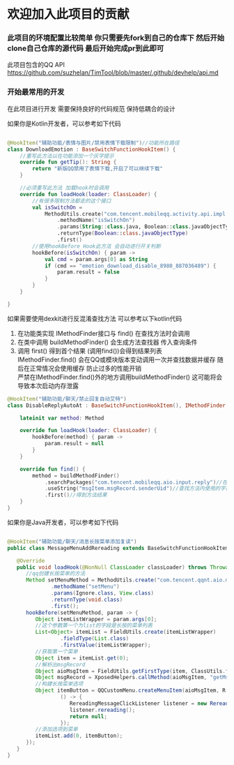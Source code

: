 # 欢迎加入此项目的贡献

### 此项目的环境配置比较简单 你只需要先fork到自己的仓库下 然后开始clone自己仓库的源代码 最后开始完成pr到此即可

此项目包含的QQ API https://github.com/suzhelan/TimTool/blob/master/.github/devhelp/api.md
### 开始最常用的开发

在此项目进行开发 需要保持良好的代码规范 保持低耦合的设计

如果你是Kotlin开发者，可以参考如下代码

```kotlin

@HookItem("辅助功能/表情与图片/禁用表情下载限制")//功能所在路径
class DownloadEmotion : BaseSwitchFunctionHookItem() {
    //重写此方法以在功能添加一个灰字提示
    override fun getTip(): String {
        return "新版QQ禁用了表情下载,开启了可以继续下载"
    }

    //必须重写此方法 加载hook时会调用
    override fun loadHook(loader: ClassLoader) {
        //有很多限制方法都走的这个接口
        val isSwitchOn =
            MethodUtils.create("com.tencent.mobileqq.activity.api.impl.UnitedConfigImpl")
                .methodName("isSwitchOn")
                .params(String::class.java, Boolean::class.javaObjectType)
                .returnType(Boolean::class.javaObjectType)
                .first()
        //使用hookBefore Hook此方法 会自动进行开关判断
        hookBefore(isSwitchOn) { param ->
            val cmd = param.args[0] as String
            if (cmd == "emotion_download_disable_8980_887036489") {
                param.result = false
            }
        }
    }

}
```

如果需要使用dexkit进行反混淆查找方法 可以参考以下kotlin代码

1. 在功能类实现 IMethodFinder接口与 find() 在查找方法时会调用
2. 在类中调用 buildMethodFinder() 会生成方法查找器 传入查询条件
3. 调用 first() 得到首个结果 (调用find())会得到结果列表  
   IMethodFinder.find() 会在QQ或模块版本变动调用一次并查找数据并缓存 随后在正常情况会使用缓存
   防止过多的性能开销  
   严禁在IMethodFinder.find()外的地方调用buildMethodFinder() 这可能将会导致本次启动内存泄露

```kotlin
@HookItem("辅助功能/聊天/禁止回复自动艾特")
class DisableReplyAutoAt : BaseSwitchFunctionHookItem(), IMethodFinder {

    lateinit var method: Method

    override fun loadHook(loader: ClassLoader) {
        hookBefore(method) { param ->
            param.result = null
        }
    }

    override fun find() {
        method = buildMethodFinder()
            .searchPackages("com.tencent.mobileqq.aio.input.reply")//在指定的包下查找
            .useString("msgItem.msgRecord.senderUid")//查找方法内使用的字符串
            .first()//得到方法结果
    }
}
```

如果你是Java开发者，可以参考如下代码
```java

@HookItem("辅助功能/聊天/消息长按菜单添加复读")
public class MessageMenuAddRereading extends BaseSwitchFunctionHookItem {

   @Override
   public void loadHook(@NonNull ClassLoader classLoader) throws Throwable {
      //qq创建长按菜单的方法
      Method setMenuMethod = MethodUtils.create("com.tencent.qqnt.aio.menu.ui.QQCustomMenuExpandableLayout")
              .methodName("setMenu")
              .params(Ignore.class, View.class)
              .returnType(void.class)
              .first();
      hookBefore(setMenuMethod, param -> {
         Object itemListWrapper = param.args[0];
         //这个参数第一个为list的字段是长按的菜单列表
         List<Object> itemList = FieldUtils.create(itemListWrapper)
                 .fieldType(List.class)
                 .firstValue(itemListWrapper);
         //获取第一个菜单
         Object item = itemList.get(0);
         //解析出msgRecord
         Object aioMsgItem = FieldUtils.getFirstType(item, ClassUtils.findClass("com.tencent.mobileqq.aio.msg.AIOMsgItem"));
         Object msgRecord = XposedHelpers.callMethod(aioMsgItem, "getMsgRecord");
         //构建长按菜单选项
         Object itemButton = QQCustomMenu.createMenuItem(aioMsgItem, R.drawable.repeat, "复读",
                 () -> {
                    RereadingMessageClickListener listener = new RereadingMessageClickListener(msgRecord, ContactUtils.getCurrentContact());
                    listener.rereading();
                    return null;
                 });
         //添加选项到菜单
         itemList.add(0, itemButton);
      });
   }
}
```

